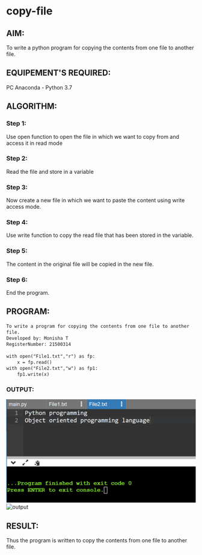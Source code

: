 # copy-file
## AIM:
To write a python program for copying the contents from one file to another file.
## EQUIPEMENT'S REQUIRED: 
PC
Anaconda - Python 3.7
## ALGORITHM:

### Step 1:
Use open function to open the file in which we want to copy from and access it in read mode

### Step 2: 
Read the file and store in a variable
 
### Step 3: 

Now create a new file in which we want to paste the content using write access mode.

### Step 4:  
Use write function to copy the read file that has been stored in the variable.

### Step 5: 
The content in the original file will be copied in the new file.

### Step 6: 
End the program.

## PROGRAM:
```
To write a program for copying the contents from one file to another file.
Developed by: Monisha T
RegisterNumber: 21500314

with open("File1.txt","r") as fp:
    x = fp.read()
with open("File2.txt","w") as fp1:
    fp1.write(x)
```    

### OUTPUT:
![output](./output.png)![output](https://user-images.githubusercontent.com/93427240/153406641-0240914a-c51c-44ad-9b3b-8d37ede4a755.png)





## RESULT:
Thus the program is written to copy the contents from one file to another file.
